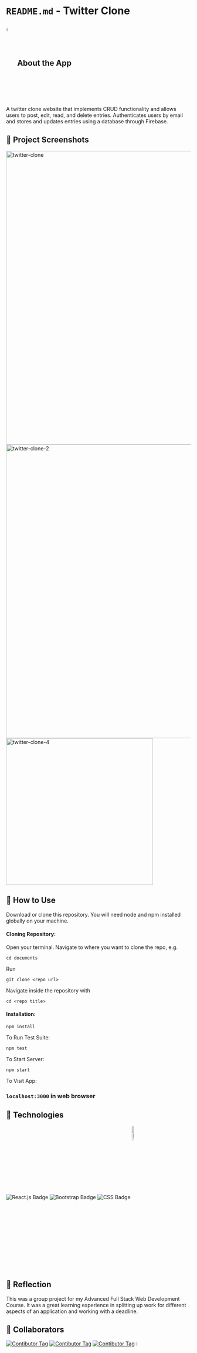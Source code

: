 # `README.md` - Twitter Clone

## <img src="https://www.freepnglogos.com/uploads/twitter-logo-png/twitter-bird-icon-png-logo-2.png" alt="Twitter logo" width="5%" align="center" /> About the App

A twitter clone website that implements CRUD functionality and allows users to post, edit, read, and delete entries. Authenticates users by email and stores and updates entries using a database through Firebase. 

## 📸 Project Screenshots

<img width="800" alt="twitter-clone" src="https://user-images.githubusercontent.com/89995514/172224906-f55c810d-9502-4931-aa37-b937efdbedb5.png">
<img width="800" alt="twitter-clone-2" src="https://user-images.githubusercontent.com/89995514/172224920-4a3db207-0fa8-4d1c-a767-a54432fa1c9a.png">
<img width="400" alt="twitter-clone-4" src="https://user-images.githubusercontent.com/89995514/172224924-80e8260e-bc37-4c4c-87a4-572b5e34023b.png">





## 📝 How to Use

Download or clone this repository. You will need node and npm installed globally on your machine.

#### Cloning Repository: 

Open your terminal. Navigate to where you want to clone the repo, e.g.

```
cd documents
```  
 
Run

```
git clone <repo url>
```

Navigate inside the repository with 

```
cd <repo title>
``` 

#### Installation:

```
npm install
``` 

To Run Test Suite:

```
npm test
``` 

To Start Server:

```
npm start
``` 

To Visit App:

### `localhost:3000` in web browser


## 🔨 Technologies

![React.js Badge](https://img.shields.io/badge/React-20232A?style=for-the-badge&logo=react&logoColor=61DAFB)
![Bootstrap Badge](https://img.shields.io/badge/Bootstrap-563D7C?style=for-the-badge&logo=bootstrap&logoColor=white)
![CSS Badge](https://img.shields.io/badge/CSS3-1572B6?style=for-the-badge&logo=css3&logoColor=white)
<img src="https://logodix.com/logo/1858283.png" alt="Firebase badge" width="10%" align="center"/> 



## 🤔 Reflection

This was a group project for my Advanced Full Stack Web Development Course. It was a great learning experience in splitting up work for different aspects of an application and working with a deadline. 


## 👏 Collaborators
[![Contibutor Tag](https://github.com/ruthsamson.png?size=50)](https://github.com/ruthsamson)
[![Contibutor Tag](https://github.com/andrewhsiao11.png?size=50)](https://github.com/andrewhsiao11)
[![Contibutor Tag](https://github.com/Yeon-C.png?size=50)](https://github.com/Yeon-C)
<a href="https://github.com/apulchritudoff">
  <img src="https://github.com/apulchritudoff.png?size=50" alt="Contributor tag" width="5%">
</a>
